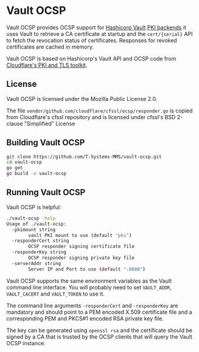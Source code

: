 Vault OCSP
==========

Vault OCSP provides OCSP support for
[Hashicorp Vault](https://www.vaultproject.io/)
[PKI backends](https://www.vaultproject.io/docs/secrets/pki/index.html)
it uses Vault to retrieve a CA certificate at startup and the
`cert/{serial}` API to fetch the revocation status of certificates.
Responses for revoked certificates are cached in memory.

Vault OCSP is based on Hashicorp's Vault API and OCSP code from [Cloudflare's PKI and TLS toolkit](https://cfssl.org/).

License
-------

Vault OCSP is licensed under the Mozilla Public License 2.0.

The file `vendor/github.com/cloudflare/cfssl/ocsp/responder.go` is
copied from Cloudflare's cfssl repository and is licensed under cfssl's
BSD 2-clause "Simplified" License

Building Vault OCSP
-------------------

```bash
git clone https://github.com/T-Systems-MMS/vault-ocsp.git
cd vault-ocsp
go get
go build -o vault-ocsp
```

Running Vault OCSP
------------------

Vault OCSP is helpful:

```bash
./vault-ocsp -help
Usage of ./vault-ocsp:
  -pkimount string
        vault PKI mount to use (default "pki")
  -responderCert string
        OCSP responder signing certificate file
  -responderKey string
        OCSP responder signing private key file
  -serverAddr string
        Server IP and Port to use (default ":8080")
```

Vault OCSP supports the same environment variables as the Vault command
line interface. You will probably need to set `VAULT_ADDR`,
`VAULT_CACERT` and `VAULT_TOKEN` to use it.

The command line arguments `-responderCert` and `-responderKey` are
mandatory and should point to a PEM encoded X.509 certificate file and
a corresponding PEM and PKCS#1 encoded RSA private key file.

The key can be generated using `openssl rsa` and the certificate should
be signed by a CA that is trusted by the OCSP clients that will query
the Vault OCSP instance.
